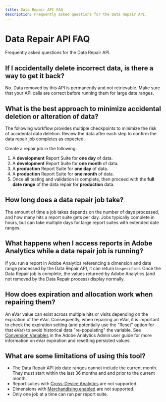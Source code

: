 ```yaml
---
title: Data Repair API FAQ
description: Frequently asked questions for the Data Repair API.
---
```


# Data Repair API FAQ

Frequently asked questions for the Data Repair API.

## If I accidentally delete incorrect data, is there a way to get it back?

No. Data removed by this API is permanently and not retrievable. Make sure that your API calls are correct before running them for large date ranges.

## What is the best approach to minimize accidental deletion or alteration of data?

The following workflow provides multiple checkpoints to minimize the risk of accidental data deletion. Review the data after each step to confirm the data repair job completes as expected.
 
Create a repair job in the following:

1. A **development** Report Suite for **one day** of data.
1. A **development** Report Suite for **one month** of data.
1. A **production** Report Suite for **one day** of data.
1. A **production** Report Suite for **one month** of data.
1. Once all testing and validation is complete, then proceed with the **full date range** of the data repair for **production** data.

## How long does a data repair job take?

The amount of time a job takes depends on the number of days processed, and how many hits a report suite gets per day. Jobs typically complete in hours, but can take multiple days for large report suites with extended date ranges.

## What happens when I access reports in Adobe Analytics while a data repair job is running?

If you run a report in Adobe Analytics referencing a dimension and date range processed by the Data Repair API, it can return `Unspecified`. Once the Data Repair job is complete, the values returned by Adobe Analytics (and not removed by the Data Repair process) display normally.

## How does expiration and allocation work when repairing them?

An eVar value can exist across multiple hits or visits depending on the expiration of the eVar.  Consequently, when repairing an eVar, it is important to check the expiration setting (and potentially use the "Reset" option for that eVar) to avoid historical data "re-populating" the variable. See [Conversion Variables](https://docs.adobe.com/content/help/en/analytics/admin/admin-tools/conversion-variables/conversion-var-admin.html) in the Adobe Analytics Admin user guide for more information on eVar expiration and resetting persisted values.

## What are some limitations of using this tool?

* The Data Repair API job date ranges cannot include the current month.  They must start within the last 36 months and end prior to the current month.
* Report suites with [Cross-Device Analytics](https://experienceleague.adobe.com/docs/analytics/components/cda/overview.html) are not supported.
* Dimensions with [Merchandising enabled](https://experienceleague.adobe.com/docs/analytics/components/dimensions/evar-merchandising.html) are not supported.
* Only one job at a time can run per report suite.